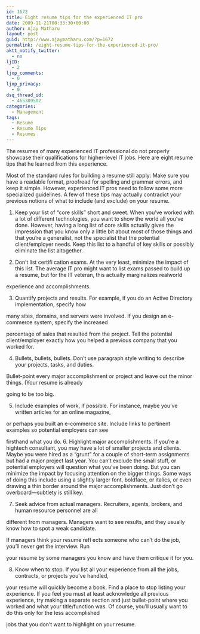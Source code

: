```yaml
---
id: 1672
title: Eight resume tips for the experienced IT pro
date: 2009-11-21T00:33:30+00:00
author: Ajay Matharu
layout: post
guid: http://www.ajaymatharu.com/?p=1672
permalink: /eight-resume-tips-for-the-experienced-it-pro/
aktt_notify_twitter:
  - no
ljID:
  - 2
ljxp_comments:
  - 0
ljxp_privacy:
  - 0
dsq_thread_id:
  - 465389502
categories:
  - Management
tags:
  - Resume
  - Resume Tips
  - Resumes
---
```

The resumes of many experienced IT professional do not properly showcase their qualifications for higher-level IT jobs. Here are eight resume tips that he learned from this experience. 

Most of the standard rules for building a resume still apply: Make sure you have a readable format, proofread for spelling and grammar errors, and keep it simple. However, experienced IT pros need to follow some more specialized guidelines. A few of these tips may actually contradict your previous notions of what to include (and exclude) on your resume.

1. Keep your list of “core skills” short and sweet. When you’ve worked with a lot of different technologies, you want to show the world all you’ve done. However, having a long list of core skills actually gives the impression that you know only a little bit about most of those things and that you’re a generalist, not the specialist that the potential client/employer needs. Keep this list to a handful of key skills or possibly eliminate the list altogether.

2. Don’t list certifi cation exams. At the very least, minimize the impact of this list. The average IT pro might want to list exams passed to build up a resume, but for the IT veteran, this actually marginalizes realworld
  
experience and accomplishments.

3. Quantify projects and results. For example, if you do an Active Directory implementation, specify how
  
many sites, domains, and servers were involved. If you design an e-commerce system, specify the increased
  
percentage of sales that resulted from the project. Tell the potential client/employer exactly how you helped a previous company that you worked for.

4. Bullets, bullets, bullets. Don’t use paragraph style writing to describe your projects, tasks, and duties.
  
Bullet-point every major accomplishment or project and leave out the minor things. (Your resume is already
  
going to be too big.

5. Include examples of work, if possible. For instance, maybe you’ve written articles for an online magazine,
  
or perhaps you built an e-commerce site. Include links to pertinent examples so potential employers can see
  
firsthand what you do. 6. Highlight major accomplishments. If you’re a hightech consultant, you may have a lot of smaller projects and clients. Maybe you were hired as a “grunt” for a couple of short-term assignments but had a major project last year. You can’t exclude the small stuff, or potential employers will question what you’ve been doing. But you can minimize the impact by focusing attention on the bigger things. Some ways of doing this include using a slightly larger font, boldface, or italics, or even drawing a thin border around the major accomplishments. Just don’t go overboard—subtlety is still key.

7. Seek advice from actual managers. Recruiters, agents, brokers, and human resource personnel are all
  
different from managers. Managers want to see results, and they usually know how to spot a weak candidate.
  
If managers think your resume refl ects someone who can’t do the job, you’ll never get the interview. Run
  
your resume by some managers you know and have them critique it for you.

8. Know when to stop. If you list all your experience from all the jobs, contracts, or projects you’ve handled,
  
your resume will quickly become a book. Find a place to stop listing your experience. If you feel you must at least acknowledge all previous experience, try making a separate section and just bullet-point where you worked and what your title/function was. Of course, you’ll usually want to do this only for the less accomplished
  
jobs that you don’t want to highlight on your resume.